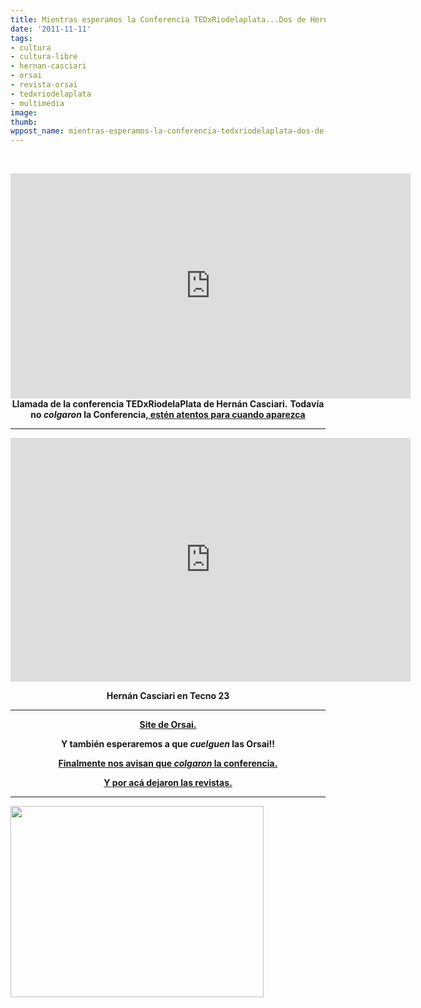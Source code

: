 ```yaml
---
title: Mientras esperamos la Conferencia TEDxRiodelaplata...Dos de Hernán Casciari
date: '2011-11-11'
tags:
- cultura
- cultura-libre
- hernan-casciari
- orsai
- revista-orsai
- tedxriodelaplata
- multimedia
image: 
thumb: 
wppost_name: mientras-esperamos-la-conferencia-tedxriodelaplata-dos-de-hernan-casciari
---
```


&nbsp;
<p style="text-align: center;"><iframe src="https://www.youtube.com/embed/XV6aN6NC_58?feature=player_embedded" frameborder="0" width="640" height="360"></iframe>
<strong>Llamada de la conferencia TEDxRiodelaPlata de Hernán Casciari.</strong>
<strong> Todavía no <em>colgaron</em> la Conferencia,<a href="http://www.tedxriodelaplata.org/orador/hern%C3%A1n-casciari" target="_blank"> estén atentos para cuando aparezca</a></strong></p>


<hr />

<object style="height: 390px; width: 640px;" width="640" height="360" classid="clsid:d27cdb6e-ae6d-11cf-96b8-444553540000" codebase="http://download.macromedia.com/pub/shockwave/cabs/flash/swflash.cab#version=6,0,40,0"><param name="allowFullScreen" value="true" /><param name="allowScriptAccess" value="always" /><param name="src" value="https://www.youtube.com/v/dWq09dcRVSI?version=3&amp;feature=player_detailpage" /><param name="allowfullscreen" value="true" /><param name="allowscriptaccess" value="always" /><embed style="height: 390px; width: 640px;" width="640" height="360" type="application/x-shockwave-flash" src="https://www.youtube.com/v/dWq09dcRVSI?version=3&amp;feature=player_detailpage" allowFullScreen="true" allowScriptAccess="always" allowfullscreen="true" allowscriptaccess="always" /></object>
<p style="text-align: center;"><strong>Hernán Casciari en Tecno 23</strong></p>


<hr />
<p style="text-align: center;"><strong><a href="http://orsai.bitacoras.com/" target="_blank">Site de Orsai.</a></strong></p>
<p style="text-align: center;"><strong>Y también esperaremos a que <em>cuelguen</em> las Orsai!!</strong></p>
<p style="text-align: center;"><strong><a href="http://partidopirata.com.ar/2406/hernan-casciari-ted-x-rio-de-la-plata">Finalmente nos avisan que <em>colgaron</em> la conferencia.</a></strong></p>
<p style="text-align: center;"><strong><a href="http://partido-pirata.blogspot.com/2011/11/salio-la-revista-orsai-nro-4.html" target="_blank">Y por acá dejaron las revistas.</a></strong></p>


<hr />

<a href="http://partidopirata.com.ar/wp-content/uploads/2010/12/orsai.jpg"><img class="aligncenter size-full wp-image-374" title="Revista Orsai" src="http://partidopirata.com.ar/wp-content/uploads/2010/12/orsai.jpg" alt="" width="405" height="306" /></a>
